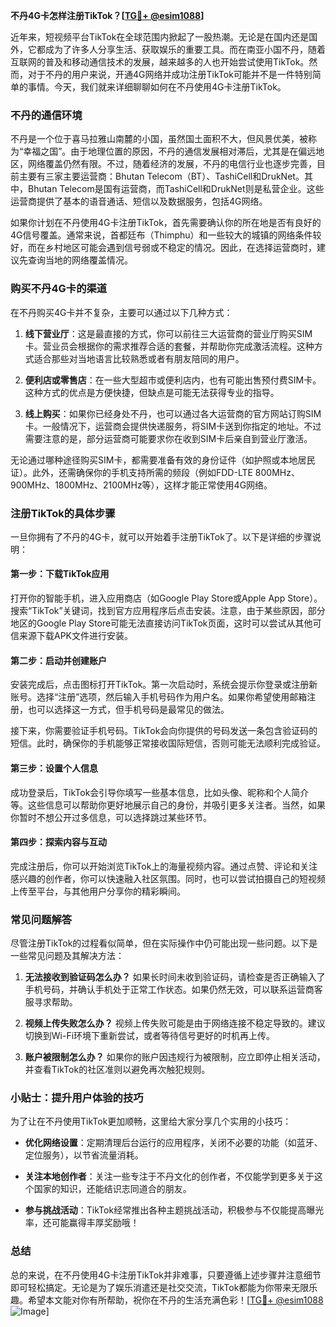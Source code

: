 **不丹4G卡怎样注册TikTok？[[TG💪+ @esim1088](https://t.me/s/esim1088)]**

近年来，短视频平台TikTok在全球范围内掀起了一股热潮。无论是在国内还是国外，它都成为了许多人分享生活、获取娱乐的重要工具。而在南亚小国不丹，随着互联网的普及和移动通信技术的发展，越来越多的人也开始尝试使用TikTok。然而，对于不丹的用户来说，开通4G网络并成功注册TikTok可能并不是一件特别简单的事情。今天，我们就来详细聊聊如何在不丹使用4G卡注册TikTok。

### 不丹的通信环境

不丹是一个位于喜马拉雅山南麓的小国，虽然国土面积不大，但风景优美，被称为“幸福之国”。由于地理位置的原因，不丹的通信发展相对滞后，尤其是在偏远地区，网络覆盖仍然有限。不过，随着经济的发展，不丹的电信行业也逐步完善，目前主要有三家主要运营商：Bhutan Telecom（BT）、TashiCell和DrukNet。其中，Bhutan Telecom是国有运营商，而TashiCell和DrukNet则是私营企业。这些运营商提供了基本的语音通话、短信以及数据服务，包括4G网络。

如果你计划在不丹使用4G卡注册TikTok，首先需要确认你的所在地是否有良好的4G信号覆盖。通常来说，首都廷布（Thimphu）和一些较大的城镇的网络条件较好，而在乡村地区可能会遇到信号弱或不稳定的情况。因此，在选择运营商时，建议先查询当地的网络覆盖情况。

### 购买不丹4G卡的渠道

在不丹购买4G卡并不复杂，主要可以通过以下几种方式：

1. **线下营业厅**：这是最直接的方式，你可以前往三大运营商的营业厅购买SIM卡。营业员会根据你的需求推荐合适的套餐，并帮助你完成激活流程。这种方式适合那些对当地语言比较熟悉或者有朋友陪同的用户。

2. **便利店或零售店**：在一些大型超市或便利店内，也有可能出售预付费SIM卡。这种方式的优点是方便快捷，但缺点是可能无法获得专业的指导。

3. **线上购买**：如果你已经身处不丹，也可以通过各大运营商的官方网站订购SIM卡。一般情况下，运营商会提供快递服务，将SIM卡送到你指定的地址。不过需要注意的是，部分运营商可能要求你在收到SIM卡后亲自到营业厅激活。

无论通过哪种途径购买SIM卡，都需要准备有效的身份证件（如护照或本地居民证）。此外，还需确保你的手机支持所需的频段（例如FDD-LTE 800MHz、900MHz、1800MHz、2100MHz等），这样才能正常使用4G网络。

### 注册TikTok的具体步骤

一旦你拥有了不丹的4G卡，就可以开始着手注册TikTok了。以下是详细的步骤说明：

#### 第一步：下载TikTok应用
打开你的智能手机，进入应用商店（如Google Play Store或Apple App Store）。搜索“TikTok”关键词，找到官方应用程序后点击安装。注意，由于某些原因，部分地区的Google Play Store可能无法直接访问TikTok页面，这时可以尝试从其他可信来源下载APK文件进行安装。

#### 第二步：启动并创建账户
安装完成后，点击图标打开TikTok。第一次启动时，系统会提示你登录或注册新账号。选择“注册”选项，然后输入手机号码作为用户名。如果你希望使用邮箱注册，也可以选择这一方式，但手机号码是最常见的做法。

接下来，你需要验证手机号码。TikTok会向你提供的号码发送一条包含验证码的短信。此时，确保你的手机能够正常接收国际短信，否则可能无法顺利完成验证。

#### 第三步：设置个人信息
成功登录后，TikTok会引导你填写一些基本信息，比如头像、昵称和个人简介等。这些信息可以帮助你更好地展示自己的身份，并吸引更多关注者。当然，如果你暂时不想公开过多信息，可以选择跳过某些环节。

#### 第四步：探索内容与互动
完成注册后，你可以开始浏览TikTok上的海量视频内容。通过点赞、评论和关注感兴趣的创作者，你可以快速融入社区氛围。同时，也可以尝试拍摄自己的短视频上传至平台，与其他用户分享你的精彩瞬间。

### 常见问题解答

尽管注册TikTok的过程看似简单，但在实际操作中仍可能出现一些问题。以下是一些常见问题及其解决方法：

1. **无法接收到验证码怎么办？**
   如果长时间未收到验证码，请检查是否正确输入了手机号码，并确认手机处于正常工作状态。如果仍然无效，可以联系运营商客服寻求帮助。

2. **视频上传失败怎么办？**
   视频上传失败可能是由于网络连接不稳定导致的。建议切换到Wi-Fi环境下重新尝试，或者等待信号更好的时机再上传。

3. **账户被限制怎么办？**
   如果你的账户因违规行为被限制，应立即停止相关活动，并查看TikTok的社区准则以避免再次触犯规则。

### 小贴士：提升用户体验的技巧

为了让在不丹使用TikTok更加顺畅，这里给大家分享几个实用的小技巧：

- **优化网络设置**：定期清理后台运行的应用程序，关闭不必要的功能（如蓝牙、定位服务），以节省流量消耗。
  
- **关注本地创作者**：关注一些专注于不丹文化的创作者，不仅能学到更多关于这个国家的知识，还能结识志同道合的朋友。

- **参与挑战活动**：TikTok经常推出各种主题挑战活动，积极参与不仅能提高曝光率，还可能赢得丰厚奖励哦！

### 总结

总的来说，在不丹使用4G卡注册TikTok并非难事，只要遵循上述步骤并注意细节即可轻松搞定。无论是为了娱乐消遣还是社交交流，TikTok都能为你带来无限乐趣。希望本文能对你有所帮助，祝你在不丹的生活充满色彩！[[TG💪+ @esim1088](https://t.me/s/esim1088) ![Image](https://i.postimg.cc/4NQfJmqS/Snipaste-2025-05-13-00-14-12.png)]